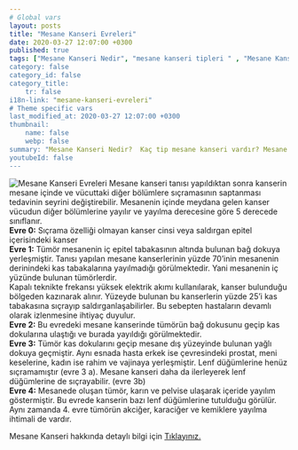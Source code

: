 ```yaml
---
# Global vars
layout: posts
title: "Mesane Kanseri Evreleri"
date: 2020-03-27 12:07:00 +0300
published: true
tags: ["Mesane Kanseri Nedir", "mesane kanseri tipleri " , "Mesane Kanseri neden olur" , "Mesane kanseri ve sigara", "Mesane Kanseri belirti", "Mesane kanseri teşhis", "Mesane kanseri evre", "Mesane kanseri tedavi", "Mesane kanseri ameliyatı", "Mesane kanseri kapalı ameliyatı" , "Mesane kanseri açık ameliyatı" , "Radikal sistektomi nedir", "Radikal sistektomi ameliyatı", "Radikal sistektomi", "Mesane Kanseri" , Bağırsaktan mesane yapılması", "Yapay mesane" , "Yapay mesane ameliyatı" , "Mesane kanseri radyoterapi" , "Mesane kanseri kemoterapi" , "Mesane kanseri ameliyatı komplikasyonları", " Mesane kanseri yan etkileri"]
category: false
category_id: false
category_title:
    tr: false
i18n-link: "mesane-kanseri-evreleri"
# Theme specific vars
last_modified_at: 2020-03-27 12:07:00 +0300
thumbnail:
    name: false
    webp: false
summary: "Mesane Kanseri Nedir?  Kaç tip mesane kanseri vardır? Mesane kanseri ve sigara? Mesane Kanseri belirtileri? Mesane kanseri teşhisi? Mesane kanseri evreleri? Mesane kanseri tedavisi, Mesane kanseri ameliyatı, Radikal sistektomi nedir? Radikal sistektomi ameliyatı nasıl yapılır? Bağırsaktan mesane yapılması, Yapay mesane"
youtubeId: false
---
```


![Mesane Kanseri Evreleri](/assets/img/Mesanekanserievre.jpeg)
Mesane kanseri tanısı yapıldıktan sonra kanserin mesane içinde ve vücuttaki diğer bölümlere sıçramasının saptanması tedavinin seyrini değiştirebilir. Mesanenin içinde meydana gelen kanser vücudun diğer bölümlerine yayılır ve yayılma derecesine göre 5 derecede sınıflanır.  
**Evre 0:** Sıçrama özelliği olmayan kanser cinsi  veya saldırgan epitel içerisindeki kanser  
**Evre 1:** Tümör mesanenin iç epitel tabakasının altında bulunan bağ dokuya yerleşmiştir. Tanısı yapılan mesane kanserlerinin yüzde 70’inin mesanenin derinindeki kas tabakalarına yayılmadığı görülmektedir. Yani mesanenin iç yüzünde bulunan tümörlerdir.  
Kapalı teknikte frekansı yüksek elektrik akımı kullanılarak, kanser bulunduğu bölgeden kazınarak alınır. Yüzeyde bulunan bu kanserlerin yüzde 25’i kas tabakasına sıçrayıp saldırganlaşabilirler. Bu sebepten hastaların devamlı olarak izlenmesine ihtiyaç duyulur.  
**Evre 2:** Bu evredeki mesane kanserinde tümörün bağ dokusunu geçip kas dokularına ulaştığı ve burada yayıldığı görülmektedir.  
**Evre 3:** Tümör kas dokularını geçip mesane dış yüzeyinde bulunan yağlı dokuya geçmiştir. Aynı esnada hasta erkek ise çevresindeki prostat, meni keselerine, kadın ise rahim ve vajinaya yerleşmiştir. Lenf düğümlerine henüz sıçramamıştır (evre 3 a). Mesane kanseri daha da ilerleyerek lenf düğümlerine de sıçrayabilir. (evre 3b)  
**Evre 4:** Mesanede oluşan tümör, karın ve pelvise ulaşarak içeride yayılım göstermiştir. Bu evrede kanserin bazı lenf düğümlerine tutulduğu görülür. Aynı zamanda 4. evre tümörün akciğer, karaciğer ve kemiklere yayılma ihtimali de vardır.


Mesane Kanseri hakkında detaylı bilgi için [Tıklayınız.](https://www.onoluroloji.com/mesane-kanseri)
